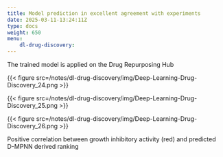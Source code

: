 ```yaml
---
title: Model prediction in excellent agreement with experiments
date: 2025-03-11-13:24:11Z
type: docs 
weight: 650
menu: 
    dl-drug-discovery:
---
```



The trained model is applied on the Drug Repurposing Hub

{{< figure src=/notes/dl-drug-discovery/img/Deep-Learning-Drug-Discovery_24.png >}}

{{< figure src=/notes/dl-drug-discovery/img/Deep-Learning-Drug-Discovery_25.png >}}

{{< figure src=/notes/dl-drug-discovery/img/Deep-Learning-Drug-Discovery_26.png >}}

Positive correlation between growth inhibitory activity (red) and predicted D-MPNN derived ranking

